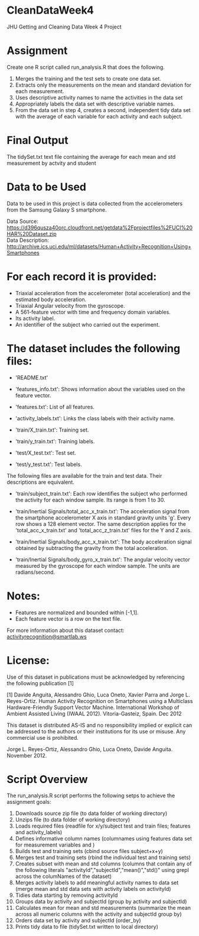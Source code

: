 # CleanDataWeek4
JHU Getting and Cleaning Data Week 4 Project


# Assignment

Create one R script called run_analysis.R that does the following. 
1.  Merges the training and the test sets to create one data set.
2.  Extracts only the measurements on the mean and standard deviation for each measurement. 
3.  Uses descriptive activity names to name the activities in the data set
4.  Appropriately labels the data set with descriptive variable names. 
5.  From the data set in step 4, creates a second, independent tidy data set with the average of each variable for each activity and each subject.

# Final Output
The tidySet.txt text file containing the average for each mean and std measurement by actvity and student 

# Data to be Used

Data to be used in this project is data collected from the accelerometers from the Samsung Galaxy S smartphone.

Data Source:
 https://d396qusza40orc.cloudfront.net/getdata%2Fprojectfiles%2FUCI%20HAR%20Dataset.zip  
Data Description:
 http://archive.ics.uci.edu/ml/datasets/Human+Activity+Recognition+Using+Smartphones 

For each record it is provided:
======================================

- Triaxial acceleration from the accelerometer (total acceleration) and the estimated body acceleration.
- Triaxial Angular velocity from the gyroscope. 
- A 561-feature vector with time and frequency domain variables. 
- Its activity label. 
- An identifier of the subject who carried out the experiment.

The dataset includes the following files:
=========================================

- 'README.txt'
- 'features_info.txt': Shows information about the variables used on the feature vector.

- 'features.txt': List of all features.

- 'activity_labels.txt': Links the class labels with their activity name.

- 'train/X_train.txt': Training set.

- 'train/y_train.txt': Training labels.

- 'test/X_test.txt': Test set.

- 'test/y_test.txt': Test labels.

The following files are available for the train and test data. Their descriptions are equivalent. 

- 'train/subject_train.txt': Each row identifies the subject who performed the activity for each window sample. Its range is from 1 to 30. 

- 'train/Inertial Signals/total_acc_x_train.txt': The acceleration signal from the smartphone accelerometer X axis in standard gravity units 'g'. Every row shows a 128 element vector. The same description applies for the 'total_acc_x_train.txt' and 'total_acc_z_train.txt' files for the Y and Z axis. 

- 'train/Inertial Signals/body_acc_x_train.txt': The body acceleration signal obtained by subtracting the gravity from the total acceleration. 

- 'train/Inertial Signals/body_gyro_x_train.txt': The angular velocity vector measured by the gyroscope for each window sample. The units are radians/second. 

Notes: 
======
- Features are normalized and bounded within [-1,1].
- Each feature vector is a row on the text file.

For more information about this dataset contact: activityrecognition@smartlab.ws

License:
========
Use of this dataset in publications must be acknowledged by referencing the following publication [1] 

[1] Davide Anguita, Alessandro Ghio, Luca Oneto, Xavier Parra and Jorge L. Reyes-Ortiz. Human Activity Recognition on Smartphones using a Multiclass Hardware-Friendly Support Vector Machine. International Workshop of Ambient Assisted Living (IWAAL 2012). Vitoria-Gasteiz, Spain. Dec 2012

This dataset is distributed AS-IS and no responsibility implied or explicit can be addressed to the authors or their institutions for its use or misuse. Any commercial use is prohibited.

Jorge L. Reyes-Ortiz, Alessandro Ghio, Luca Oneto, Davide Anguita. November 2012.

# Script Overview
The run_analysis.R script performs the following setps to achieve the assignment goals:
1.  Downloads source zip file (to data folder of working directory)
2.  Unzips file (to data folder of working directory)
3.  Loads required files (readfile for x/y/subject test and train files; features and activity_labels)
4.  Defines informative column names (columnames using features data set for measurement variables and )
5.  Builds test and training sets (cbind source files subject+x+y)
6.  Merges test and training sets (rbind the individual test and training sets)
7.  Creates subset with mean and std columns (columns that contain any of the following literals "activityId","subjectId","mean()","std()" using grepl across the columNames of the dataset)
8.  Merges activity labels to add meaningful activity names to data set (merge mean and std data sets with activity labels on activityId)
9.  Tidies data starting by removing activityId
10. Groups data by activity and subjectId (group by activity and subjectId)
11. Calculates mean for mean and std measurements (summarize the mean across all numeric columns with the activity and subjectId group by)
12. Orders data set by activity and subjectId (order_by)
13. Prints tidy data to file (tidySet.txt written to local directory)

